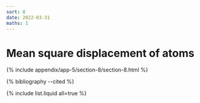 ```yaml
---
sort: 8
date: 2022-03-31
maths: 1
---
```


# Mean square displacement of atoms

{% include appendix/app-5/section-8/section-8.html %}

{% bibliography --cited %}

{% include list.liquid all=true %}
